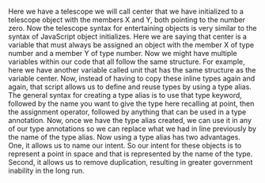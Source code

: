 Here we have a telescope we will call center that we have initialized to a telescope object with the
members X and Y, both pointing to the number zero.
Now the telescope syntax for entertaining objects is very similar to the syntax of JavaScript object
initializes.
Here we are saying that center is a variable that must always be assigned an object with the member
X of type number and a member Y of type number.
Now we might have multiple variables within our code that all follow the same structure.
For example, here we have another variable called unit that has the same structure as the variable
center.
Now, instead of having to copy these inline types again and again, that script allows us to define
and reuse types by using a type alias.
The general syntax for creating a type alias is to use that type keyword, followed by the name you
want to give the type here recalling at point, then the assignment operator, followed by anything
that can be used in a type annotation.
Now, once we have the type alias created, we can use it in any of our type annotations so we can replace
what we had in line previously by the name of the type alias.
Now using a type alias has two advantages.
One, it allows us to name our intent.
So our intent for these objects is to represent a point in space and that is represented by the name
of the type.
Second, it allows us to remove duplication, resulting in greater government inability in the long
run.
